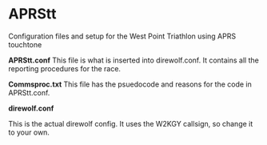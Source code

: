 # APRStt
Configuration files and setup for the West Point Triathlon using APRS touchtone

**APRStt.conf**
This file is what is inserted into direwolf.conf. It contains all the reporting procedures for the race.

**Commsproc.txt**
This file has the psuedocode and reasons for the code in APRStt.conf. 

**direwolf.conf**

This is the actual direwolf config. It uses the W2KGY callsign, so change it to your own. 
